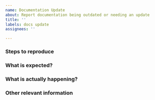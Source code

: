 ```yaml
---
name: Documentation Update
about: Report documentation being outdated or needing an update
title: ''
labels: docs update
assignees: ''

---
```


### Steps to reproduce

### What is expected?

### What is actually happening?

### Other relevant information
